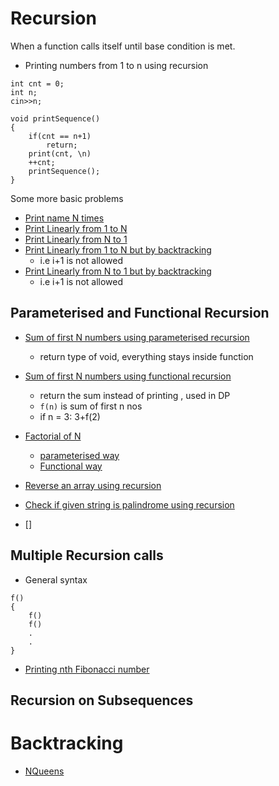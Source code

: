 # **Recursion**
When a function calls itself until base condition is met. 

- Printing numbers from 1 to n using recursion

```
int cnt = 0;
int n;
cin>>n;

void printSequence()
{
    if(cnt == n+1)
        return;
    print(cnt, \n)
    ++cnt;
    printSequence();
}

```  

Some more basic problems
- [Print name N times](Basic_Problems/print_name_N_times.cpp)
- [Print Linearly from 1 to N](Basic_Problems/print_1_to_N.cpp)
- [Print Linearly from N to 1](Basic_Problems/print_N_to_1.cpp)
- [Print Linearly from 1 to N but by backtracking](Basic_Problems/print_1_to_N_backtrack.cpp)
    - i.e i+1 is not allowed
- [Print Linearly from N to 1 but by backtracking](Basic_Problems/print_N_to_1_backtrack.cpp)
    - i.e i+1 is not allowed

## Parameterised and Functional Recursion 

- [Sum of first N numbers using parameterised recursion](sum_parameterised.cpp)
    - return type of void, everything stays inside function
- [Sum of first N numbers using functional recursion](sum_functional.cpp)
    - return the sum instead of printing , used in DP
    - ``f(n)`` is sum of first n nos
    - if n = 3: 3+f(2)

- [Factorial of N](n_factorial.cpp)
    - [parameterised way](para_factorial.cpp)
    - [Functional way](functional_factorial.cpp)

- [Reverse an array using recursion](reverse_array.cpp)
- [Check if given string is palindrome using recursion](isPalindrome.cpp)
- []

## Multiple Recursion calls

- General syntax

```
f()
{
    f()
    f()
    .
    .
}
```

- [Printing nth Fibonacci number](fibonacci.cpp)

## Recursion on Subsequences

# **Backtracking**


- [NQueens](NQueens/)